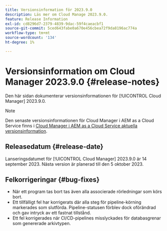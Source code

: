 ```yaml
---
title: Versionsinformation för 2023.9.0
description: Läs mer om Cloud Manage 2023.9.0.
feature: Release Information
exl-id: cd8296d7-2379-4839-9dac-59f4caeacbf1
source-git-commit: 5ced643fabe0a670e456cbea72f9da8196ac774a
workflow-type: tm+mt
source-wordcount: '134'
ht-degree: 1%

---
```


# Versionsinformation om Cloud Manager 2023.9.0 {#release-notes}

Den här sidan dokumenterar versionsinformationen för [!UICONTROL Cloud Manager] 2023.9.0.

>[!NOTE]
>
>Den senaste versionsinformationen för Cloud Manager i AEM as a Cloud Service finns i [Cloud Manager i AEM as a Cloud Service aktuella versionsinformation](https://experienceleague.adobe.com/en/docs/experience-manager-cloud-service/content/release-notes/cloud-manager/current).

## Releasedatum {#release-date}

Lanseringsdatumet för [!UICONTROL Cloud Manager] 2023.9.0 är 14 september 2023. Nästa version är planerad till den 5 oktober 2023.

## Felkorrigeringar {#bug-fixes}

* När ett program tas bort tas även alla associerade rörledningar som körs bort.
* Ett tillfälligt fel har korrigerats där alla steg för pipeline-körning markerades som slutförda. Pipeline-statusen förblev dock oförändrad och gav intryck av ett fastnat tillstånd.
* Ett fel korrigerades när CI/CD-pipelines misslyckades för databasgrenar som genererade arkivtypen.
